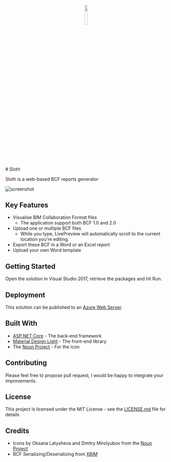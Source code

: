 
<p align="center"><img width=12.5% src="https://github.com/anfederico/Clairvoyant/blob/master/media/Logo.png"></p>
# Sloth

Sloth is a web-based BCF reports generator

![screenshot](https://raw.githubusercontent.com/amitmerchant1990/electron-markdownify/master/img/markdownify.gif)

## Key Features

* Visualise BIM Collaboration Format files
  - The application support both BCF 1.0 and 2.0
* Upload one or multiple BCF files
  - While you type, LivePreview will automatically scroll to the current location you're editing.
* Export these BCF in a Word or an Excel report
* Upload your own Word template

## Getting Started

Open the solution in Visual Studio 2017, retrieve the packages and hit Run.

## Deployment

This solution can be published to an [Azure Web Server](azure.microsoft.com).

## Built With

* [ASP.NET Core](https://www.microsoft.com/net/core#windowsvs2017) - The back-end framework
* [Material Design Light](https://getmdl.io/) - The front-end library
* The [Noun Project](https://thenounproject.com) - For the icon

## Contributing

Please feel free to propose pull request, I would be happy to integrate your improvements.

## License

This project is licensed under the MIT License - see the [LICENSE.md](LICENSE.md) file for details

## Credits

* Icons by Oksana Latysheva and Dmitry Mirolyubov from the [Noun Project](https://thenounproject.com)
* BCF Serializing/Deserializing from [XBIM](https://github.com/xBimTeam/XbimBCF)